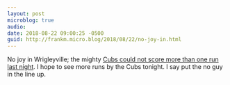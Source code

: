 ```yaml
---
layout: post
microblog: true
audio: 
date: 2018-08-22 09:00:25 -0500
guid: http://frankm.micro.blog/2018/08/22/no-joy-in.html
---
```

No joy in Wrigleyville; the mighty [Cubs could not score more than one run last night](https://www.freep.com/story/sports/mlb/tigers/2018/08/21/detroit-tigers-chicago-cubs-score/1058989002/). I hope to see more runs by the Cubs tonight. I say put the no guy in the line up. 
